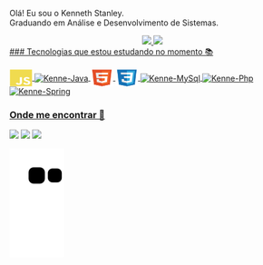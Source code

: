 Olá! Eu sou o Kenneth Stanley. <br>
Graduando em Análise e Desenvolvimento de Sistemas. <br>


<div align="center">
   <a href="https://github.Stanleykenneth">
  <img height="160em" src="https://github-readme-stats.vercel.app/api?username=stanleykenneth&theme=tokyonight&show_icons=true"/>
  <img height="160em" src="https://github-readme-stats.vercel.app/api/top-langs/?username=stanleykenneth&layout=compact&langs_count=7&theme=tokyonight"/>
    </div>
</div>
 ### Tecnologias que estou estudando no momento 📚  
<div style="display: inline_block"><br>
  <img align="center" alt="Kenne-JS" height="30" width="40" src="https://raw.githubusercontent.com/devicons/devicon/master/icons/javascript/javascript-plain.svg">  
  <img align="center" alt="Kenne-Java" heigth="30" width="40" src="https://cdn.jsdelivr.net/gh/devicons/devicon/icons/java/java-original-wordmark.svg">          
  <img align="center" alt="Kenne-HTML" height="30" width="40" src="https://raw.githubusercontent.com/devicons/devicon/master/icons/html5/html5-original.svg">
  <img align="center" alt="Kenne-CSS" height="30" width="40" src="https://raw.githubusercontent.com/devicons/devicon/master/icons/css3/css3-original.svg">
  <img align="center" alt="Kenne-MySql" height="30" width="40" src="https://cdn.jsdelivr.net/gh/devicons/devicon/icons/mysql/mysql-original.svg">          
  <img align="center" alt="Kenne-Php" height="30" width="40" src="https://cdn.jsdelivr.net/gh/devicons/devicon/icons/php/php-original.svg">   
  <img aling="center" alt="Kenne-Spring" height="30" width="40" src="https://cdn.jsdelivr.net/gh/devicons/devicon/icons/spring/spring-original-wordmark.svg">
          

</div>
  
   ### Onde me encontrar 📱
 
<div>  
 <a href="https://Kenneth Stanley#1283" target="_blank"><img src="https://img.shields.io/badge/Discord-7289DA?style=for-the-badge&logo=discord&logoColor=white" target="_blank"></a> 
  <a href = "mailto:kstanley_bass@hotmail.com"><img src="https://img.shields.io/badge/-Hotmail-%23333?style=for-the-badge&logo=gmail&logoColor=white" target="_blank"></a>
  <a href="https://www.linkedin.com/in/kenneth-stanley-desenvolvedor/" target="_blank"><img src="https://img.shields.io/badge/-LinkedIn-%230077B5?style=for-the-badge&logo=linkedin&logoColor=white" target="_blank"></a> 
 
  ![Snake animation](https://github.com/rafaballerini/rafaballerini/blob/output/github-contribution-grid-snake.svg)
 
</div>

